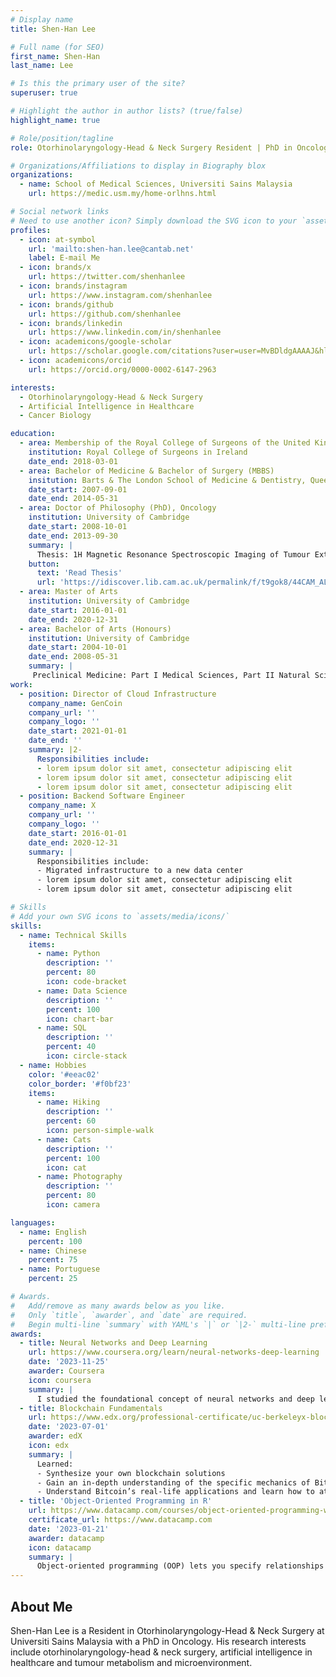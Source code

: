 ```yaml
---
# Display name
title: Shen-Han Lee

# Full name (for SEO)
first_name: Shen-Han
last_name: Lee

# Is this the primary user of the site?
superuser: true

# Highlight the author in author lists? (true/false)
highlight_name: true

# Role/position/tagline
role: Otorhinolaryngology-Head & Neck Surgery Resident | PhD in Oncology

# Organizations/Affiliations to display in Biography blox
organizations:
  - name: School of Medical Sciences, Universiti Sains Malaysia
    url: https://medic.usm.my/home-orlhns.html

# Social network links
# Need to use another icon? Simply download the SVG icon to your `assets/media/icons/` folder.
profiles:
  - icon: at-symbol
    url: 'mailto:shen-han.lee@cantab.net'
    label: E-mail Me
  - icon: brands/x
    url: https://twitter.com/shenhanlee
  - icon: brands/instagram
    url: https://www.instagram.com/shenhanlee
  - icon: brands/github
    url: https://github.com/shenhanlee
  - icon: brands/linkedin
    url: https://www.linkedin.com/in/shenhanlee
  - icon: academicons/google-scholar
    url: https://scholar.google.com/citations?user=user=MvBDldgAAAAJ&hl=&user=MvBDldgAAAAJ
  - icon: academicons/orcid
    url: https://orcid.org/0000-0002-6147-2963

interests:
  - Otorhinolaryngology-Head & Neck Surgery
  - Artificial Intelligence in Healthcare
  - Cancer Biology

education:
  - area: Membership of the Royal College of Surgeons of the United Kingdom & Ireland (MRCS)
    institution: Royal College of Surgeons in Ireland
    date_end: 2018-03-01
  - area: Bachelor of Medicine & Bachelor of Surgery (MBBS)
    insitution: Barts & The London School of Medicine & Dentistry, Queen Mary University of London
    date_start: 2007-09-01
    date_end: 2014-05-31
  - area: Doctor of Philosophy (PhD), Oncology
    institution: University of Cambridge
    date_start: 2008-10-01
    date_end: 2013-09-30
    summary: |
      Thesis: 1H Magnetic Resonance Spectroscopic Imaging of Tumour Extracellular pH: The Role of Carbonic Anhydrase IX. Supervised by [Professor John R. Griffiths](https://crukcambridgecentre.org.uk/users/griffiths).
    button:
      text: 'Read Thesis'
      url: 'https://idiscover.lib.cam.ac.uk/permalink/f/t9gok8/44CAM_ALMA21432577870003606'
  - area: Master of Arts
    institution: University of Cambridge
    date_start: 2016-01-01
    date_end: 2020-12-31
  - area: Bachelor of Arts (Honours)
    institution: University of Cambridge
    date_start: 2004-10-01
    date_end: 2008-05-31
    summary: |
     Preclinical Medicine: Part I Medical Sciences, Part II Natural Sciences (Pharmacology)
work:
  - position: Director of Cloud Infrastructure
    company_name: GenCoin
    company_url: ''
    company_logo: ''
    date_start: 2021-01-01
    date_end: ''
    summary: |2-
      Responsibilities include:
      - lorem ipsum dolor sit amet, consectetur adipiscing elit
      - lorem ipsum dolor sit amet, consectetur adipiscing elit
      - lorem ipsum dolor sit amet, consectetur adipiscing elit
  - position: Backend Software Engineer
    company_name: X
    company_url: ''
    company_logo: ''
    date_start: 2016-01-01
    date_end: 2020-12-31
    summary: |
      Responsibilities include:
      - Migrated infrastructure to a new data center
      - lorem ipsum dolor sit amet, consectetur adipiscing elit
      - lorem ipsum dolor sit amet, consectetur adipiscing elit

# Skills
# Add your own SVG icons to `assets/media/icons/`
skills:
  - name: Technical Skills
    items:
      - name: Python
        description: ''
        percent: 80
        icon: code-bracket
      - name: Data Science
        description: ''
        percent: 100
        icon: chart-bar
      - name: SQL
        description: ''
        percent: 40
        icon: circle-stack
  - name: Hobbies
    color: '#eeac02'
    color_border: '#f0bf23'
    items:
      - name: Hiking
        description: ''
        percent: 60
        icon: person-simple-walk
      - name: Cats
        description: ''
        percent: 100
        icon: cat
      - name: Photography
        description: ''
        percent: 80
        icon: camera

languages:
  - name: English
    percent: 100
  - name: Chinese
    percent: 75
  - name: Portuguese
    percent: 25

# Awards.
#   Add/remove as many awards below as you like.
#   Only `title`, `awarder`, and `date` are required.
#   Begin multi-line `summary` with YAML's `|` or `|2-` multi-line prefix and indent 2 spaces below.
awards:
  - title: Neural Networks and Deep Learning
    url: https://www.coursera.org/learn/neural-networks-deep-learning
    date: '2023-11-25'
    awarder: Coursera
    icon: coursera
    summary: |
      I studied the foundational concept of neural networks and deep learning. By the end, I was familiar with the significant technological trends driving the rise of deep learning; build, train, and apply fully connected deep neural networks; implement efficient (vectorized) neural networks; identify key parameters in a neural network’s architecture; and apply deep learning to your own applications.
  - title: Blockchain Fundamentals
    url: https://www.edx.org/professional-certificate/uc-berkeleyx-blockchain-fundamentals
    date: '2023-07-01'
    awarder: edX
    icon: edx
    summary: |
      Learned:
      - Synthesize your own blockchain solutions
      - Gain an in-depth understanding of the specific mechanics of Bitcoin
      - Understand Bitcoin’s real-life applications and learn how to attack and destroy Bitcoin, Ethereum, smart contracts and Dapps, and alternatives to Bitcoin’s Proof-of-Work consensus algorithm
  - title: 'Object-Oriented Programming in R'
    url: https://www.datacamp.com/courses/object-oriented-programming-with-s3-and-r6-in-r
    certificate_url: https://www.datacamp.com
    date: '2023-01-21'
    awarder: datacamp
    icon: datacamp
    summary: |
      Object-oriented programming (OOP) lets you specify relationships between functions and the objects that they can act on, helping you manage complexity in your code. This is an intermediate level course, providing an introduction to OOP, using the S3 and R6 systems. S3 is a great day-to-day R programming tool that simplifies some of the functions that you write. R6 is especially useful for industry-specific analyses, working with web APIs, and building GUIs.
---
```


## About Me

Shen-Han Lee is a Resident in Otorhinolaryngology-Head & Neck Surgery at Universiti Sains Malaysia with a PhD in Oncology. His research interests include otorhinolaryngology-head & neck surgery, artificial intelligence in healthcare and tumour metabolism and microenvironment.
